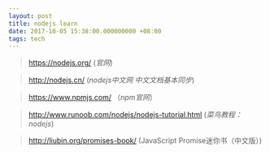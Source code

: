 ```yaml
---
layout: post
title: nodejs learn
date: 2017-10-05 15:38:00.000000000 +08:00
tags: tech
---
```


> https://nodejs.org/ (*官网*)

> http://nodejs.cn/ (*nodejs中文网 中文文档基本同步*)

> https://www.npmjs.com/ （*npm官网*）

> http://www.runoob.com/nodejs/nodejs-tutorial.html (*菜鸟教程：nodejs*)

> http://liubin.org/promises-book/ (JavaScript Promise迷你书（中文版）)